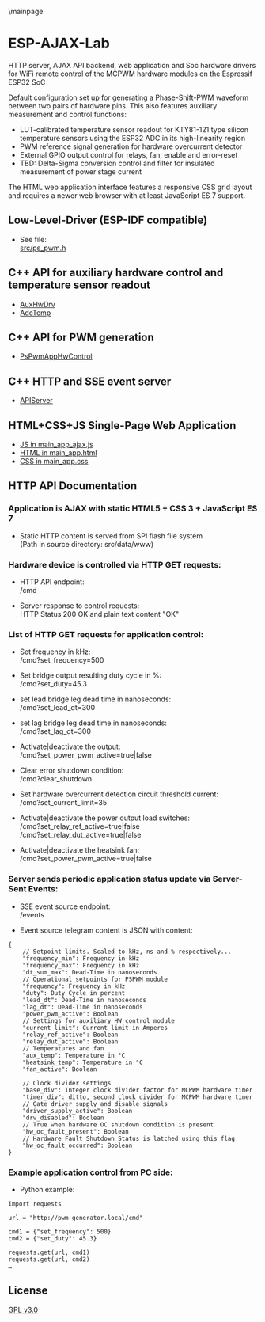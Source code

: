 \mainpage
# ESP-AJAX-Lab
HTTP server, AJAX API backend, web application and Soc hardware drivers
for WiFi remote control of the MCPWM hardware modules on the
Espressif ESP32 SoC

Default configuration set up for generating a Phase-Shift-PWM waveform
between two pairs of hardware pins. This also features auxiliary
measurement and control functions:

* LUT-calibrated temperature sensor readout for KTY81-121 type silicon
  temperature sensors using the ESP32 ADC in its high-linearity region
* PWM reference signal generation for hardware overcurrent detector
* External GPIO output control for relays, fan, enable and error-reset
* TBD: Delta-Sigma conversion control and filter for insulated measurement
  of power stage current

The HTML web application interface features a responsive CSS grid layout and
requires a newer web browser with at least JavaScript ES 7 support.

## Low-Level-Driver (ESP-IDF compatible)
* See file:<br>
[src/ps_pwm.h](ps__pwm_8h.html)

## C++ API for auxiliary hardware control and temperature sensor readout
* [AuxHwDrv](class_aux_hw_drv.html)
* [AdcTemp](adc__temp_8hpp.html)

## C++ API for PWM generation
* [PsPwmAppHwControl](class_ps_pwm_app_hw_control.html)

## C++ HTTP and SSE event server
* [APIServer](class_a_p_i_server.html)

## HTML+CSS+JS Single-Page Web Application
* [JS in main_app_ajax.js](../../src/data/www/main_app_ajax.js)
* [HTML in main_app.html](../../src/data/www/main_app.html)
* [CSS in main_app.css](../../src/data/www/main_app.css)


## HTTP API Documentation

### Application is AJAX with static HTML5 + CSS 3 + JavaScript ES 7
* Static HTTP content is served from SPI flash file system<br>
(Path in source directory: src/data/www)

### Hardware device is controlled via HTTP GET requests:
* HTTP API endpoint:<br>
/cmd

* Server response to control requests:<br>
HTTP Status 200 OK and plain text content "OK"

### List of HTTP GET requests for application control:

* Set frequency in kHz:<br>
/cmd?set_frequency=500

* Set bridge output resulting duty cycle in %:<br>
/cmd?set_duty=45.3

* set lead bridge leg dead time in nanoseconds:<br>
/cmd?set_lead_dt=300

* set lag bridge leg dead time in nanoseconds:<br>
/cmd?set_lag_dt=300

* Activate|deactivate the output:<br>
/cmd?set_power_pwm_active=true|false

* Clear error shutdown condition:<br>
/cmd?clear_shutdown

* Set hardware overcurrent detection circuit threshold current:<br>
/cmd?set_current_limit=35

* Activate|deactivate the power output load switches:<br>
/cmd?set_relay_ref_active=true|false<br>
/cmd?set_relay_dut_active=true|false

* Activate|deactivate the heatsink fan:<br>
/cmd?set_power_pwm_active=true|false

### Server sends periodic application status update via Server-Sent Events:
* SSE event source endpoint:<br>
/events

* Event source telegram content is JSON with content:
```
{
    // Setpoint limits. Scaled to kHz, ns and % respectively...
    "frequency_min": Frequency in kHz
    "frequency_max": Frequency in kHz
    "dt_sum_max": Dead-Time in nanoseconds
    // Operational setpoints for PSPWM module
    "frequency": Frequency in kHz
    "duty": Duty Cycle in percent
    "lead_dt": Dead-Time in nanoseconds
    "lag_dt": Dead-Time in nanoseconds
    "power_pwm_active": Boolean
    // Settings for auxiliary HW control module
    "current_limit": Current limit in Amperes
    "relay_ref_active": Boolean
    "relay_dut_active": Boolean
    // Temperatures and fan
    "aux_temp": Temperature in °C
    "heatsink_temp": Temperature in °C
    "fan_active": Boolean

    // Clock divider settings
    "base_div": Integer clock divider factor for MCPWM hardware timer
    "timer_div": ditto, second clock divider for MCPWM hardware timer
    // Gate driver supply and disable signals
    "driver_supply_active": Boolean
    "drv_disabled": Boolean
    // True when hardware OC shutdown condition is present
    "hw_oc_fault_present": Boolean
    // Hardware Fault Shutdown Status is latched using this flag
    "hw_oc_fault_occurred": Boolean
}
```

### Example application control from PC side:
* Python example:
```
import requests

url = "http://pwm-generator.local/cmd"

cmd1 = {"set_frequency": 500}
cmd2 = {"set_duty": 45.3}

requests.get(url, cmd1)
requests.get(url, cmd2)
…
```

## License
[GPL v3.0](license_gplv3.txt)
